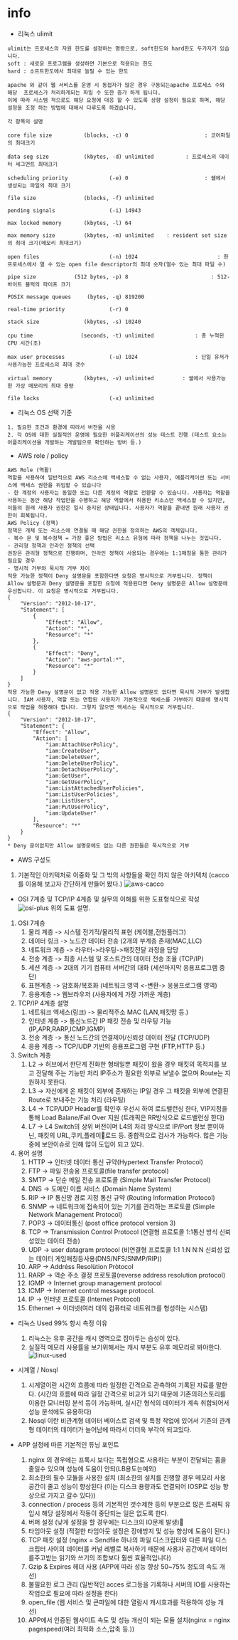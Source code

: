 # info

* 리눅스 ulimit
```
ulimit는 프로세스의 자원 한도를 설정하는 명령으로, soft한도와 hard한도 두가지가 있습니다.
soft : 새로운 프로그램을 생성하면 기본으로 적용되는 한도
hard : 소프트한도에서 최대로 늘릴 수 있는 한도

apache 와 같이 웹 서비스를 운영 시 동접자가 많은 경우 구동되는apache 프로세스 수와 해당  프로세스가 처리하게되는 파일 수 또한 증가 하게 됩니다.
이에 따라 시스템 적으로도 해당 요청에 대응 할 수 있도록 상향 설정이 필요로 하며, 해당 설정을 조정 하는 방법에 대해서 다루도록 하겠습니다.

각 항목의 설명

core file size          (blocks, -c) 0                        : 코어파일의 최대크기

data seg size           (kbytes, -d) unlimited          : 프로세스의 데이터 세그먼트 최대크기

scheduling priority             (-e) 0                        : 쉘에서 생성되는 파일의 최대 크기

file size               (blocks, -f) unlimited                         

pending signals                 (-i) 14943

max locked memory       (kbytes, -l) 64

max memory size         (kbytes, -m) unlimited    : resident set size의 최대 크기(메모리 최대크기)

open files                      (-n) 1024                         : 한 프로세스에서 열 수 있는 open file descriptor의 최대 숫자(열수 있는 최대 파일 수)

pipe size            (512 bytes, -p) 8                          : 512-바이트 블럭의 파이프 크기

POSIX message queues     (bytes, -q) 819200

real-time priority              (-r) 0

stack size              (kbytes, -s) 10240

cpu time               (seconds, -t) unlimited             : 총 누적된 CPU 시간(초)

max user processes              (-u) 1024                  : 단일 유저가 사용가능한 프로세스의 최대 갯수

virtual memory          (kbytes, -v) unlimited         : 쉘에서 사용가능 한 가상 메모리의 최대 용량

file locks                      (-x) unlimited
```
* 리눅스 OS 선택 기준
```
1. 필요한 조건과 환경에 따라서 버전을 사용
2. 각 OS에 대한 실질적인 운영에 필요한 어플리케이션의 성능 테스트 진행 (테스트 요소는 어플리케이션을 개발하는 개발팀으로 확인하는 방버 등.)
```
* AWS role / policy
```
AWS Role (역활)
역할을 사용하여 일반적으로 AWS 리소스에 액세스할 수 없는 사용자, 애플리케이션 또는 서비스에 액세스 권한을 위임할 수 있습니다
- 한 계정의 사용자는 동일한 또는 다른 계정의 역할로 전환할 수 있습니다. 사용자는 역할을 사용하는 동안 해당 작업만을 수행하고 해당 역할에서 허용한 리소스만 액세스할 수 있지만, 이들의 원래 사용자 권한은 일시 중지된 상태입니다. 사용자가 역할을 끝내면 원래 사용자 권한이 회복됩니다.
AWS Policy (정책)
정책은 개체 또는 리소스에 연결될 때 해당 권한을 정의하는 AWS의 객체입니다.
- 복수 문 및 복수정책 = 가장 좋은 방법은 리소스 유형에 따라 정책을 나누는 것입니다.
- 관리형 정책과 인라인 정책의 선택
권장은 관리형 정책으로 진행하며, 인라인 정책이 사용되는 경우에는 1:1매칭을 통한 관리가 필요할 경우
- 명시적 거부와 묵시적 거부 차이
적용 가능한 정책이 Deny 설명문을 포함한다면 요청은 명시적으로 거부됩니다. 정책이 Allow 설명문과 Deny 설명문을 포함한 요청에 적용된다면 Deny 설명문은 Allow 설명문에 우선합니다. 이 요청은 명시적으로 거부됩니다.
{
    "Version": "2012-10-17",
    "Statement": [
        {
            "Effect": "Allow",
            "Action": "*",
            "Resource": "*"
        },
        {
            "Effect": "Deny",
            "Action": "aws-portal:*",
            "Resource": "*"
        }
    ]
}
적용 가능한 Deny 설명문이 없고 적용 가능한 Allow 설명문도 없다면 묵시적 거부가 발생합니다. IAM 사용자, 역할 또는 연합된 사용자가 기본적으로 액세스를 거부하기 때문에 명시적으로 작업을 허용해야 합니다. 그렇지 않으면 액세스는 묵시적으로 거부됩니다.
{
    "Version": "2012-10-17",
    "Statement": {
        "Effect": "Allow",
        "Action": [
            "iam:AttachUserPolicy",
            "iam:CreateUser",
            "iam:DeleteUser",
            "iam:DeleteUserPolicy",
            "iam:DetachUserPolicy",
            "iam:GetUser",
            "iam:GetUserPolicy",
            "iam:ListAttachedUserPolicies",
            "iam:ListUserPolicies",
            "iam:ListUsers",
            "iam:PutUserPolicy",
            "iam:UpdateUser"
        ],
        "Resource": "*"
    }
}
* Deny 문이없지만 Allow 설명문에도 없는 다른 권한들은 묵시적으로 거부
```
* AWS 구성도
1. 기본적인 아키텍처로 이중화 및 그 밖의 사항들을 확인 하지 않은 아키텍처 (cacco를 이용해 보고자 간단하게 만들어 봤다.)
![aws-cacco](/images/aws-game.png)
* OSI 7계층 및 TCP/IP 4계층 및 실무의 이해를 위한 도표형식으로 작성
![osi-plus](/images/osi-plus.png)
위의 도표 설명.
1. OSI 7계층
    1. 물리 계층 -> 시스템 전기적/물리적 표현 (케이블,전원플러그)
    2. 데이터 링크 -> 노드간 데이터 전송 (2개의 부계층 존재(MAC,LLC)
    3. 네트워크 계층 -> 라우터->라우팅->패킷전달 과정을 담당
    4. 전송 계층 -> 최종 시스템 및 호스트간의 데이터 전송 조율 (TCP/IP)
    5. 세션 계층 -> 2대의 기기 컴퓨터 서버간의 대화 (세션마지막 응용프로그램 중단)
    6. 표현계층 -> 암호화/복호화 (네트워크 영역 <-변환-> 응용프로그램 영역)
    7. 응용계층 -> 웹브라우저 (사용자에게 가장 가까운 계층)
2. TCP/IP 4계층 설명
    1. 네트워크 엑세스(링크) -> 물리적주소 MAC (LAN,패킷망 등.)
    2. 인터넷 계층 -> 통신노드간 IP 패킷 전송 및 라우팅 기능 (IP,APR,RARP,ICMP,IGMP)
    3. 전송 계층 -> 통신 노드간의 연결제어/신뢰성 데이터 전달 (TCP/UDP)
    4. 응용 계층 -> TCP/UDP 기반의 응용프로그램 구현 (FTP,HTTP 등.)
3. Switch 계층
    1. L2 -> 허브에서 한단계 진화한 형태일뿐 패킷이 왔을 경우 패킷의 목적지를 보고 전달해 주는 기능만 처리 IP주소가 필요한 외부로 보낼수 없으며 Route는 지원하지 못한다.
    2. L3 -> 자신에게 온 패킷이 외부에 존재하는 IP일 경우 그 패킷을 외부에 연결된 Route로 보내주는 기능 처리 (라우팅)
    3. L4 -> TCP/UDP Header를 확인후 우선시 하여 로드밸런싱 한다, VIP지정을 통해 Load Balane/Fail Over 지원 (트래픽은 RR방식으로 로드밸런싱 한다)
    4. L7 -> L4 Switch의 상위 버전이며 L4의 처리 방식으로 IP/Port 정보 뿐이아닌, 패킷의 URL,쿠키,플레이로드 등. 종합적으로 검사가 가능하다. 많은 기능중에 보안이슈로 인해 많이 도입이 되고 있다.
4. 용어 설명
    1. HTTP -> 인터넷 데이터 통신 규약(Hypertext Transfer Protocol)
    2. FTP -> 파일 전송용 프로토콜(file transfer protocol)
    3. SMTP -> 단순 메일 전송 프로토콜 (Simple Mail Transfer Protocol)
    4. DNS -> 도메인 이름 서비스 (Domain Name System)
    5. RIP -> IP 통신망 경로 지정 통신 규약 (Routing Information Protocol)
    6. SNMP -> 네트워크에 접속되어 있는 기기를 관리하는 프로토콜 (Simple Network Management Protocol)
    7. POP3 -> 데이터통신 (post office protocol version 3)
    8. TCP -> Transmission Control Protocol (연결형 프로토콜 1:1통신 방식 신뢰성있는 데이터 전송)
    9. UDP -> user datagram protocol (비연결형 프로토콜 1:1 1:N N:N 신뢰성 없는 데이터 게임매칭등사용(DNS/NFS/SNMP/RIP))
    10. ARP -> Addréss Resolùtion Pròtocol
    11. RARP -> 역순 주소 결정 프로토콜(reverse address resolution protocol)
    12. IGMP -> Internet group management protocol
    13. ICMP -> Internet control message protocol.
    14. IP -> 인터넷 프로토콜 (Internet Protocol)
    15. Ethernet -> 이더넷(여러 대의 컴퓨터로 네트워크를 형성하는 시스템)

* 리눅스 Used 99% 항시 측정 이유
    1. 리눅스는 유후 공간을 캐시 영역으로 잡아두는 습성이 있다.
    2. 실질적 메모리 사용률을 보기위해서는 캐시 부분도 유후 메모리로 봐야한다.
![linux-used](/images/linux-used.png)

* 시계열 / Nosql
    1. 시계열이란 시간의 흐름에 따라 일정한 간격으로 관측하여 기록된 자료를 말한다. (시간의 흐름에 따라 일정 간격으로 비교가 되기 때문에 기존의히스토리를 이용한 모니터링 분석 등이 가능하며, 실시간 형식의 데이터가 계속 취합되어서 성능 분석에도 유용하다)
    2. Nosql 이란 비관계형 데이터 베이스로 검색 및 특정 작업에 있어서 기존의 관계형 데이터의 데이터가 늘어남에 따라서 더더욱 부각이 되고있다.

* APP 설정에 따른 기본적인 튜닝 포인트
    1. nginx 의 경우에는 프록시 보다는 독립형으로 사용하는 부분이 전달되는 홉을 줄일수 있으며 성능에 도움이 안되(LB용도는예외)
    2. 최소한의 필수 모듈을 사용한 설치 (최소한의 설치를 진행할 경우 메모리 사용 공간이 줄고 성능이 향상된다 (이는 디스크 용량과도 연결되어 IOSP로 성능 향상으로 가지고 갈수 있다))
    3. connection / process 등의 기본적인 갯수제한 등의 부분으로 많은 트래픽 유입시 해당 설정에서 작동이 중단되는 일은 없도록 한다.
    4. 버퍼 설정 (낮게 설정을 할 경우에는 디스크의 IO문제 발생)
    5. 타임아웃 설정 (적절한 타임아웃 설정은 장애방지 및 성능 향상에 도움이 된다.)
    6. TCP 패킷 설정 (nginx = Sendfile 하나의 파일 디스크립터와 다른 파일 디스크립터 사이의 데이터를 커널 레벨로 복사하기 때문에 사용자 공간에서 데이터를주고받는 읽기와 쓰기의 조합보다 훨씬 효율적입니다)
    7. Gzip & Expires 헤더 사용 (APP에 따라 성능 향상 50~75% 정도의 속도 개선)
    8. 불필요한 로그 관리 (일반적인 acces 로그등을 기록하나 서버의 IO를 사용하는 작업으로 필요에 따라 설정을 한다)
    9. open_file (웹 서비스 및 큰파일에 대한 열람시 캐시효과를 적용하여 성능 개선)
    10. APP에서 인증된 웹사이트 속도 및 성능 개선이 되는 모듈 설치(nginx = nginx pagespeed(여러 최적화 소스,압축 등.))
